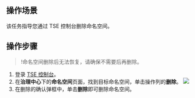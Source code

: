  ## 操作场景

该任务指导您通过 TSE 控制台删除命名空间。


## 操作步骤
>!命名空间删除后无法恢复，请确保不需要后再删除。

1. 登录 [TSE 控制台](https://console.cloud.tencent.com/tse)。
2. 在**治理中心**下的**命名空间**页面，找到目标命名空间，单击操作列的**删除**。
![](https://main.qcloudimg.com/raw/cb15721426c523968738970a48ab7c79.jpg)
3. 在删除的确认弹框中，单击**删除**即可删除命名空间。
